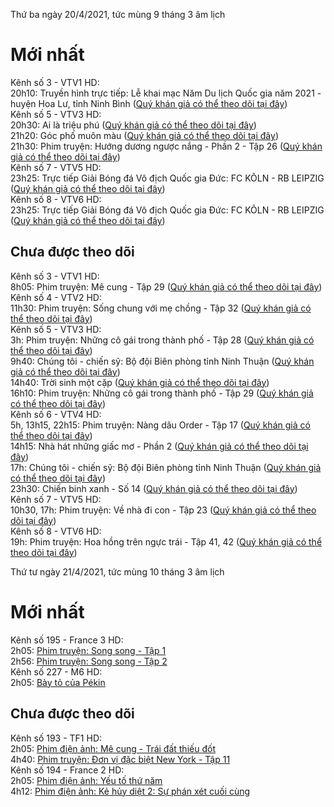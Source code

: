 Thứ ba ngày 20/4/2021, tức mùng 9 tháng 3 âm lịch<br />
# Mới nhất
Kênh số 3 - VTV1 HD:<br />
20h10: Truyền hình trực tiếp: Lễ khai mạc Năm Du lịch Quốc gia năm 2021 - huyện Hoa Lư, tỉnh Ninh Bình ([Quý khán giả có thể theo dõi tại đây](http://drfamaga5qliv.vcdn.cloud/vtv01/vtv01@1080p.m3u8))<br />
Kênh số 5 - VTV3 HD:<br />
20h30: Ai là triệu phú ([Quý khán giả có thể theo dõi tại đây](http://drfamaga5qliv.vcdn.cloud/vtv03/vtv03@1080p.m3u8))<br />
21h20: Góc phố muôn màu ([Quý khán giả có thể theo dõi tại đây](http://drfamaga5qliv.vcdn.cloud/vtv03/vtv03@1080p.m3u8))<br />
21h30: Phim truyện: Hướng dương ngược nắng - Phần 2 - Tập 26 ([Quý khán giả có thể theo dõi tại đây](http://drfamaga5qliv.vcdn.cloud/vtv03/vtv03@1080p.m3u8))<br />
Kênh số 7 - VTV5 HD:<br />
23h25: Trực tiếp Giải Bóng đá Vô địch Quốc gia Đức: FC KÕLN - RB LEIPZIG ([Quý khán giả có thể theo dõi tại đây](http://drfamaga5qliv.vcdn.cloud/vtv05/vtv05@1080p.m3u8))<br />
Kênh số 8 - VTV6 HD:<br />
23h25: Trực tiếp Giải Bóng đá Vô địch Quốc gia Đức: FC KÕLN - RB LEIPZIG ([Quý khán giả có thể theo dõi tại đây](http://drfamaga5qliv.vcdn.cloud/vtv06/vtv06@1080p.m3u8))<br />

## Chưa được theo dõi
Kênh số 3 - VTV1 HD:<br />
8h05: Phim truyện: Mê cung - Tập 29 ([Quý khán giả có thể theo dõi tại đây](http://drfamaga5qliv.vcdn.cloud/vtv01/vtv01@1080p.m3u8))<br />
Kênh số 4 - VTV2 HD:<br />
11h30: Phim truyện: Sống chung với mẹ chồng - Tập 32 ([Quý khán giả có thể theo dõi tại đây](http://drfamaga5qliv.vcdn.cloud/vtv02/vtv02@1080p.m3u8))<br />
Kênh số 5 - VTV3 HD:<br />
3h: Phim truyện: Những cô gái trong thành phố - Tập 28 ([Quý khán giả có thể theo dõi tại đây](http://drfamaga5qliv.vcdn.cloud/vtv03/vtv03@1080p.m3u8))<br />
9h40: Chúng tôi - chiến sỹ: Bộ đội Biên phòng tỉnh Ninh Thuận ([Quý khán giả có thể theo dõi tại đây](http://drfamaga5qliv.vcdn.cloud/vtv03/vtv03@1080p.m3u8))<br />
14h40: Trời sinh một cặp ([Quý khán giả có thể theo dõi tại đây](http://drfamaga5qliv.vcdn.cloud/vtv03/vtv03@1080p.m3u8))<br />
16h10: Phim truyện: Những cô gái trong thành phố - Tập 29 ([Quý khán giả có thể theo dõi tại đây](http://drfamaga5qliv.vcdn.cloud/vtv03/vtv03@1080p.m3u8))<br />
Kênh số 6 - VTV4 HD:<br />
5h, 13h15, 22h15: Phim truyện: Nàng dâu Order - Tập 17 ([Quý khán giả có thể theo dõi tại đây](http://drfamaga5qliv.vcdn.cloud/vtv04/vtv04@1080p.m3u8))<br />
14h15: Nhà hát những giấc mơ - Phần 2 ([Quý khán giả có thể theo dõi tại đây](http://drfamaga5qliv.vcdn.cloud/vtv04/vtv04@1080p.m3u8))<br />
17h: Chúng tôi - chiến sỹ: Bộ đội Biên phòng tỉnh Ninh Thuận ([Quý khán giả có thể theo dõi tại đây](http://drfamaga5qliv.vcdn.cloud/vtv04/vtv04@1080p.m3u8))<br />
23h30: Chiến binh xanh - Số 14 ([Quý khán giả có thể theo dõi tại đây](http://drfamaga5qliv.vcdn.cloud/vtv04/vtv04@1080p.m3u8))<br />
Kênh số 7 - VTV5 HD:<br />
10h30, 17h: Phim truyện: Về nhà đi con - Tập 23 ([Quý khán giả có thể theo dõi tại đây](http://drfamaga5qliv.vcdn.cloud/vtv05/vtv05@1080p.m3u8))<br />
Kênh số 8 - VTV6 HD:<br />
19h: Phim truyện: Hoa hồng trên ngực trái - Tập 41, 42 ([Quý khán giả có thể theo dõi tại đây](http://drfamaga5qliv.vcdn.cloud/vtv06/vtv06@1080p.m3u8))<br />

Thứ tư ngày 21/4/2021, tức mùng 10 tháng 3 âm lịch<br />
# Mới nhất
Kênh số 195 - France 3 HD:<br />
2h05: [Phim truyện: Song song - Tập 1](https://tv-programme.com/tandem_serie/s05e01-l-eau-qui-dort_e752947)<br />
2h56: [Phim truyện: Song song - Tập 2](https://tv-programme.com/tandem_serie/s05e02-secrets-sur-les-docks_e752948)<br />
Kênh số 227 - M6 HD:<br />
2h05: [Bày tỏ của Pékin](https://tv-programme.com/pekin-express_emission/la-route-des-3-continents_e752955)<br />

## Chưa được theo dõi
Kênh số 193 - TF1 HD:<br />
2h05: [Phim điện ảnh: Mê cung - Trái đất thiếu đốt](https://tv-programme.com/le-labyrinthe-la-terre-brulee_film/)<br />
4h40: [Phim truyện: Đơn vị đặc biệt New York - Tập 11](https://tv-programme.com/new-york-unite-speciale_serie/s10e11-la-s-ur-disparue_e182988)<br />
Kênh số 194 - France 2 HD:<br />
2h05: [Phim điện ảnh: Yếu tố thứ năm](https://tv-programme.com/le-cinquieme-element_film/)<br />
4h12: [Phim điện ảnh: Kẻ hủy diệt 2: Sự phán xét cuối cùng](https://tv-programme.com/terminator-2-le-jugement-dernier_film/)<br />
